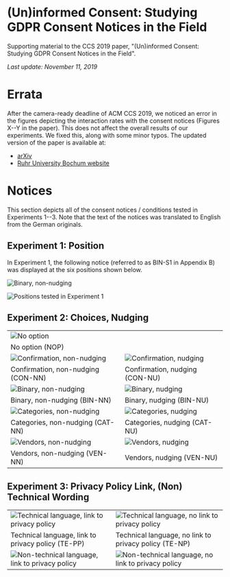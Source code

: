 # (Un)informed Consent: Studying GDPR Consent Notices in the Field
Supporting material to the CCS 2019 paper, "(Un)informed Consent: Studying GDPR Consent Notices in the Field".

*Last update: November 11, 2019*

# Errata

After the camera-ready deadline of ACM CCS 2019, we noticed an error in the figures depicting the interaction rates with the consent notices (Figures X--Y in the paper). This does not affect the overall results of our experiments.
We fixed this, along with some minor typos. The updated version of the paper is available at:
* [arXiv](https://arxiv.org/pdf/1909.02638.pdf)
* [Ruhr University Bochum website](https://www.syssec.ruhr-uni-bochum.de/media/emma/veroeffentlichungen/2019/10/22/uninformedconsent.pdf)

# Notices

This section depicts all of the consent notices / conditions tested in Experiments 1--3.
Note that the text of the notices was translated to English from the German originals.

## Experiment 1: Position

In Experiment 1, the following notice (referred to as BIN-S1 in Appendix B) was displayed at the six positions shown below.

![Binary, non-nudging](https://github.com/RUB-SysSec/uninformed-consent/blob/master/images/bin-s1-en.png "Binary, non-nudging")

![Positions tested in Experiment 1](https://github.com/RUB-SysSec/uninformed-consent/blob/master/images/position-v3.png "Positions tested in Experiment 1")

## Experiment 2: Choices, Nudging

|              |  |
|-------------------------|----------|
| ![No option](https://github.com/RUB-SysSec/uninformed-consent/blob/master/images/nop-en.png "No option") | |
| No option (NOP) |  |
| ![Confirmation, non-nudging](https://github.com/RUB-SysSec/uninformed-consent/blob/master/images/con-nn-en.png "Confirmation, non-nudging") | ![Confirmation, nudging](https://github.com/RUB-SysSec/uninformed-consent/blob/master/images/con-nu-en.png "Confirmation, nudging") |
| Confirmation, non-nudging (CON-NN) | Confirmation, nudging (CON-NU) |
|![Binary, non-nudging](https://github.com/RUB-SysSec/uninformed-consent/blob/master/images/bin-nn-en.png "Binary, non-nudging") | ![Binary, nudging](https://github.com/RUB-SysSec/uninformed-consent/blob/master/images/bin-nu-en.png "Binary, nudging") |
| Binary, non-nudging (BIN-NN) | Binary, nudging (BIN-NU) |
| ![Categories, non-nudging](https://github.com/RUB-SysSec/uninformed-consent/blob/master/images/cat-nn-en.png "Categories, non-nudging") | ![Categories, nudging](https://github.com/RUB-SysSec/uninformed-consent/blob/master/images/cat-nu-en.png "Categories, nudging") |
| Categories, non-nudging (CAT-NN) | Categories, nudging (CAT-NU)|
| ![Vendors, non-nudging](https://github.com/RUB-SysSec/uninformed-consent/blob/master/images/ven-nn-en.png "Vendors, non-nudging") | ![Vendors, nudging](https://github.com/RUB-SysSec/uninformed-consent/blob/master/images/ven-nu-en.png "Vendors, nudging") |
| Vendors, non-nudging (VEN-NN) | Vendors, nudging (VEN-NU) |

## Experiment 3: Privacy Policy Link, (Non) Technical Wording

| | |
|---|---|
| ![Technical language, link to privacy policy](https://github.com/RUB-SysSec/uninformed-consent/blob/master/images/te-pp-en.png "Technical language, link to privacy policy") | ![Technical language, no link to privacy policy](https://github.com/RUB-SysSec/uninformed-consent/blob/master/images/te-np-en.png "Technical language, no link to privacy policy") |
| Technical language, link to privacy policy (TE-PP) | Technical language, no link to privacy policy (TE-NP) |
| ![Non-technical language, link to privacy policy](https://github.com/RUB-SysSec/uninformed-consent/blob/master/images/nt-pp-en.png "Non-technical language, link to privacy policy") | ![Non-technical language, no link to privacy policy](https://github.com/RUB-SysSec/uninformed-consent/blob/master/images/nt-np-en.png "Non-technical language, no link to privacy policy") |

